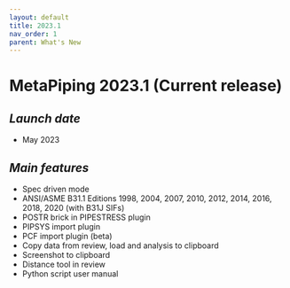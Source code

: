 ```yaml
---
layout: default
title: 2023.1
nav_order: 1
parent: What's New
---
```


# MetaPiping 2023.1 (Current release)

## *Launch date*

* May 2023

## *Main features*

* Spec driven mode
* ANSI/ASME B31.1 Editions 1998, 2004, 2007, 2010, 2012, 2014, 2016, 2018, 2020 (with B31J SIFs)
* POSTR brick in PIPESTRESS plugin
* PIPSYS import plugin
* PCF import plugin (beta)
* Copy data from review, load and analysis to clipboard
* Screenshot to clipboard
* Distance tool in review
* Python script user manual